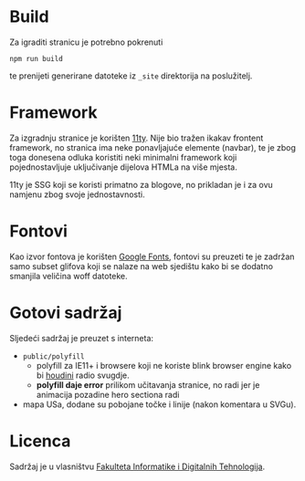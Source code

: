 # Build

Za igraditi stranicu je potrebno pokrenuti

```
npm run build
```

te prenijeti generirane datoteke iz `_site` direktorija na poslužitelj.

# Framework

Za izgradnju stranice je korišten [11ty](https://www.11ty.dev/). Nije bio tražen
ikakav frontent framework, no stranica ima neke ponavljajuće elemente (navbar),
te je zbog toga donesena odluka koristiti neki minimalni framework koji
pojednostavljuje uključivanje dijelova HTMLa na više mjesta.

11ty je SSG koji se koristi primatno za blogove, no prikladan je i za ovu
namjenu zbog svoje jednostavnosti.

# Fontovi

Kao izvor fontova je korišten [Google Fonts](fonts.google.com), fontovi su
preuzeti te je zadržan samo subset glifova koji se nalaze na web sjedištu kako
bi se dodatno smanjila veličina woff datoteke.

# Gotovi sadržaj

Sljedeći sadržaj je preuzet s interneta:

- `public/polyfill`
  - polyfill za IE11+ i browsere koji ne koriste blink browser engine kako bi [houdini](https://github.com/WICG/css-parser-api) radio svugdje.
  - **polyfill daje error** prilikom učitavanja stranice, no radi jer je animacija pozadine hero sectiona radi
- mapa USa, dodane su pobojane točke i linije (nakon komentara u SVGu).

# Licenca

Sadržaj je u vlasništvu [Fakulteta Informatike i Digitalnih Tehnologija](https://inf.uniri.hr).
